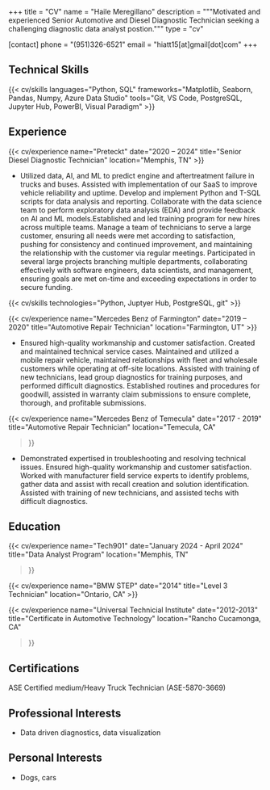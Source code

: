 +++
title = "CV"
name = "Haile Meregillano"
description = """Motivated and experienced Senior Automotive and Diesel Diagnostic Technician seeking a challenging diagnostic data analyst postion."""
type = "cv"

[contact]
  phone = "(951)326-6521"
  email = "hiatt15[at]gmail[dot]com"
+++

Technical Skills
----------------

{{< cv/skills
  languages="Python, SQL"
  frameworks="Matplotlib, Seaborn, Pandas, Numpy, Azure Data Studio"
  tools="Git, VS Code, PostgreSQL, Jupyter Hub, PowerBI, Visual Paradigm" >}}

Experience
----------

{{< cv/experience
  name="Preteckt"
  date="2020 – 2024"
  title="Senior Diesel Diagnostic Technician"
  location="Memphis, TN" >}}

* Utilized data, AI, and ML to predict engine and aftertreatment failure in trucks and buses. Assisted with implementation of our SaaS to improve vehicle reliability and uptime. Develop and implement Python and T-SQL scripts for data analysis and reporting. Collaborate with the data science team to perform exploratory data analysis (EDA) and provide feedback on AI and ML models.Established and led training program for new hires across multiple teams. Manage a team of technicians to serve a large customer, ensuring all needs were met according to satisfaction, pushing for consistency and continued improvement, and maintaining the relationship with the customer via regular meetings. Participated in several large projects branching multiple departments, collaborating effectively with software engineers, data scientists, and management, ensuring goals are met on-time and exceeding expectations in order to secure funding.

{{< cv/skills
  technologies="Python, Juptyer Hub, PostgreSQL, git" >}}

{{< cv/experience
  name="Mercedes Benz of Farmington"
  date="2019 – 2020"
  title="Automotive Repair Technician"
  location="Farmington, UT" >}}

* Ensured high-quality workmanship and customer satisfaction. Created and maintained technical service cases. Maintained and utilized a mobile repair vehicle, maintained relationships with fleet and wholesale customers while operating at off-site locations. Assisted with training of new technicians, lead group diagnostics for training purposes, and performed difficult diagnostics. Established routines and procedures for goodwill, assisted in warranty claim submissions to ensure complete, thorough, and profitable submissions.

{{< cv/experience
  name="Mercedes Benz of Temecula"
  date="2017 - 2019"
  title="Automotive Repair Technician"
  location="Temecula, CA"
>}}

* Demonstrated expertised in troubleshooting and resolving technical issues. Ensured high-quality workmanship and customer satisfaction. Worked with manufacturer field service experts to identify problems, gather data and assist with recall creation and solution identification. Assisted with training of new technicians, and assisted techs with difficult diagnostics.

Education
---------

{{< cv/experience
  name="Tech901"
  date="January 2024 - April 2024"
  title="Data Analyst Program"
  location="Memphis, TN"
>}}

{{< cv/experience
  name="BMW STEP"
  date="2014"
  title="Level 3 Technician"
  location="Ontario, CA" >}}

{{< cv/experience
  name="Universal Technicial Institute"
  date="2012-2013"
  title="Certificate in Automotive Technology"
  location="Rancho Cucamonga, CA"
>}}

Certifications
---------------------
ASE Certified medium/Heavy Truck Technician (ASE-5870-3669)

Professional Interests
----------------------

* Data driven diagnostics, data visualization

Personal Interests
-------

* Dogs, cars
